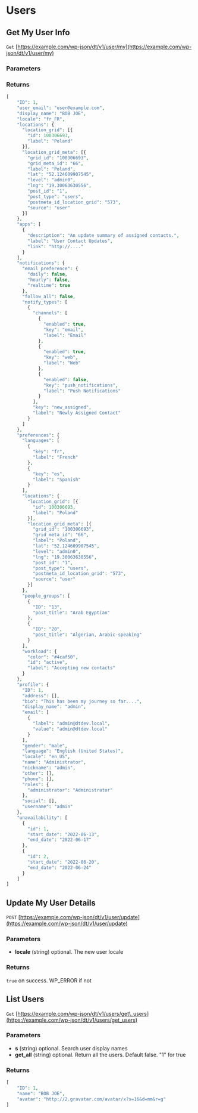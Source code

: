 # Users

## Get My User Info

`Get` [https://example.com/wp-json/dt/v1/user/my](https://example.com/wp-json/dt/v1/user/my)

### Parameters

### Returns

```php
[
    "ID": 1,
    "user_email": "user@example.com",
    "display_name": "BOB JOE",
    "locale": "fr_FR",
    "locations": {
      "location_grid": [{
        "id": 100306693,
        "label": "Poland"
      }],
      "location_grid_meta": [{
        "grid_id": "100306693",
        "grid_meta_id": "66",
        "label": "Poland",
        "lat": "52.124609907545",
        "level": "admin0",
        "lng": "19.30063630556",
        "post_id": "1",
        "post_type": "users",
        "postmeta_id_location_grid": "573",
        "source": "user"
      }]
    },
    "apps": [
      {
        "description": "An update summary of assigned contacts.",
        "label": "User Contact Updates",
        "link": "http://...."
      }
    ],
    "notifications": {
      "email_preference": {
        "daily": false,
        "hourly": false,
        "realtime": true
      },
      "follow_all": false,
      "notify_types": [
        {
          "channels": [
            {
              "enabled": true,
              "key": "email",
              "label": "Email"
            },
            {
              "enabled": true,
              "key": "web",
              "label": "Web"
            },
            {
              "enabled": false,
              "key": "push_notifications",
              "label": "Push Notifications"
            }
          ],
          "key": "new_assigned",
          "label": "Newly Assigned Contact"
        }
      ]
    },
    "preferences": {
      "languages": [
        {
          "key": "fr",
          "label": "French"
        },
        {
          "key": "es",
          "label": "Spanish"
        }
      ],
      "locations": {
        "location_grid": [{
          "id": 100306693,
          "label": "Poland"
        }],
        "location_grid_meta": [{
          "grid_id": "100306693",
          "grid_meta_id": "66",
          "label": "Poland",
          "lat": "52.124609907545",
          "level": "admin0",
          "lng": "19.30063630556",
          "post_id": "1",
          "post_type": "users",
          "postmeta_id_location_grid": "573",
          "source": "user"
        }]
      },
      "people_groups": [
        {
          "ID": "13",
          "post_title": "Arab Egyptian"
        },
        {
          "ID": "20",
          "post_title": "Algerian, Arabic-speaking"
        }
      ],
      "workload": {
        "color": "#4caf50",
        "id": "active",
        "label": "Accepting new contacts"
      }
    },
    "profile": {
      "ID": 1,
      "address": [],
      "bio": "This has been my journey so far....",
      "display_name": "admin",
      "email": [
        {
          "label": "admin@dtdev.local",
          "value": "admin@dtdev.local"
        }
      ],
      "gender": "male",
      "language": "English (United States)",
      "locale": "en_US",
      "name": "Administrator",
      "nickname": "admin",
      "other": [],
      "phone": [],
      "roles": {
        "administrator": "Administrator"
      },
      "social": [],
      "username": "admin"
    },
    "unavailability": [
      {
        "id": 1,
        "start_date": "2022-06-13",
        "end_date": "2022-06-17"
      },
      {
        "id": 2,
        "start_date": "2022-06-20",
        "end_date": "2022-06-24"
      }
    ]
]
```

## Update My User Details

`POST` [https://example.com/wp-json/dt/v1/user/update](https://example.com/wp-json/dt/v1/user/update)

### Parameters

* **locale** \(string\) optional. The new user locale

### Returns

`true` on success. WP\_ERROR if not

## List Users

`Get` [https://example.com/wp-json/dt/v1/users/get\_users](https://example.com/wp-json/dt/v1/users/get_users)

### Parameters

* **s** \(string\) optional. Search user display names
* **get\_all** \(string\) optional. Return all the users. Default false.  "1" for true

### Returns

```php
[
    "ID": 1,
    "name": "BOB JOE",
    "avatar": "http://2.gravatar.com/avatar/x?s=16&d=mm&r=g"
]
```
